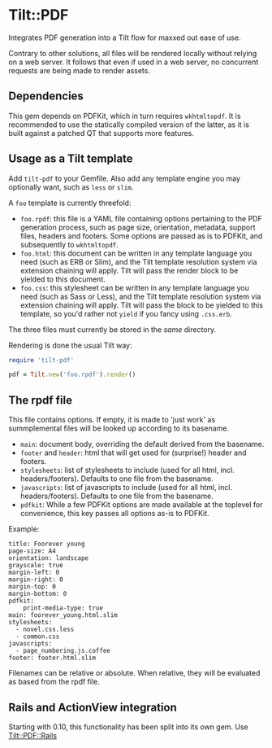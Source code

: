 # Tilt::PDF

Integrates PDF generation into a Tilt flow for maxxed out ease of use.

Contrary to other solutions, all files will be rendered locally without relying
on a web server. It follows that even if used in a web server, no concurrent
requests are being made to render assets.

## Dependencies

This gem depends on PDFKit, which in turn requires `wkhtmltopdf`. It is
recommended to use the statically compiled version of the latter, as it is
built against a patched QT that supports more features.

## Usage as a Tilt template

Add `tilt-pdf` to your Gemfile. Also add any template engine you may optionally
want, such as `less` or `slim`.

A `foo` template is currently threefold:

- `foo.rpdf`: this file is a YAML file containing options pertaining to the PDF
  generation process, such as page size, orientation, metadata, support files,
  headers and footers. Some options are passed as is to PDFKit, and
  subsequently to `wkhtmltopdf`.
- `foo.html`: this document can be written in any template language you need
  (such as ERB or Slim), and the Tilt template resolution system via extension
  chaining will apply. Tilt will pass the render block to be yielded to this
  document.
- `foo.css`: this stylesheet can be written in any template language you need
  (such as Sass or Less), and the Tilt template resolution system via extension
  chaining will apply. Tilt will pass the block to be yielded to this
  template, so you'd rather not `yield` if you fancy using `.css.erb`.

The three files must currently be stored in the *same* directory.

Rendering is done the usual Tilt way:

```ruby
require 'tilt-pdf'

pdf = Tilt.new('foo.rpdf').render()
```

## The rpdf file

This file contains options. If empty, it is made to 'just work' as
summplemental files will be looked up according to its basename.

- `main`: document body, overriding the default derived from the basename.
- `footer` and `header`: html that will get used for (surprise!) header and
  footers.
- `stylesheets`: list of stylesheets to include (used for all html, incl.
  headers/footers). Defaults to one file from the basename.
- `javascripts`: list of javascripts to include (used for all html, incl.
  headers/footers). Defaults to one file from the basename.
- `pdfkit`: While a few PDFKit options are made available at the toplevel for
  convenience, this key passes all options as-is to PDFKit.

Example:

```
title: Foorever young
page-size: A4
orientation: landscape
grayscale: true
margin-left: 0
margin-right: 0
margin-top: 0
margin-bottom: 0
pdfkit:
    print-media-type: true
main: foorever_young.html.slim
stylesheets:
  - novel.css.less
  - common.css
javascripts:
  - page_numbering.js.coffee
footer: footer.html.slim
```

Filenames can be relative or absolute. When relative, they will be evaluated
as based from the rpdf file.

## Rails and ActionView integration

Starting with 0.10, this functionality has been split into its own gem. Use
[Tilt::PDF::Rails](https://github.com/lloeki/tilt-pdf-rails)
